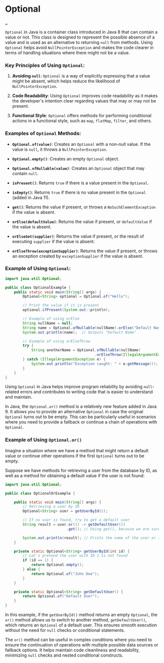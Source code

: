 # Optional

[..](./README.md)

`Optional` in Java is a container class introduced in Java 8 that can contain a value or not. This class is designed to represent the possible absence of a value and is used as an alternative to returning `null` from methods. Using `Optional` helps avoid `NullPointerException` and makes the code clearer in terms of handling situations where there might not be a value.

### Key Principles of Using `Optional`:

1. **Avoiding `null`**: `Optional` is a way of explicitly expressing that a value might be absent, which helps reduce the likelihood of `NullPointerException`.

2. **Code Readability**: Using `Optional` improves code readability as it makes the developer's intention clear regarding values that may or may not be present.

3. **Functional Style**: `Optional` offers methods for performing conditional actions in a functional style, such as `map`, `flatMap`, `filter`, and others.

### Examples of `Optional` Methods:

- **`Optional.of(value)`**: Creates an `Optional` with a non-null value. If the value is `null`, it throws a `NullPointerException`.

- **`Optional.empty()`**: Creates an empty `Optional` object.

- **`Optional.ofNullable(value)`**: Creates an `Optional` object that may contain `null`.

- **`isPresent()`**: Returns `true` if there is a value present in the `Optional`.

- **`isEmpty()`**: Returns `true` if there is no value present in the `Optional` (added in Java 11).

- **`get()`**: Returns the value if present, or throws a `NoSuchElementException` if the value is absent.

- **`orElse(defaultValue)`**: Returns the value if present, or `defaultValue` if the value is absent.

- **`orElseGet(supplier)`**: Returns the value if present, or the result of executing `supplier` if the value is absent.

- **`orElseThrow(exceptionSupplier)`**: Returns the value if present, or throws an exception created by `exceptionSupplier` if the value is absent.

### Example of Using `Optional`:

```java
import java.util.Optional;

public class OptionalExample {
    public static void main(String[] args) {
        Optional<String> optional = Optional.of("Hello");

        // Print the value if it is present
        optional.ifPresent(System.out::println);

        // Example of using orElse
        String nullName = null;
        String name = Optional.ofNullable(nullName).orElse("Default Name");
        System.out.println(name);  // Outputs "Default Name"

        // Example of using orElseThrow
        try {
            String anotherName = Optional.ofNullable(nullName)
                                         .orElseThrow(IllegalArgumentException::new);
        } catch (IllegalArgumentException e) {
            System.out.println("Exception caught: " + e.getMessage());
        }
    }
}
```

Using `Optional` in Java helps improve program reliability by avoiding `null`-related errors and contributes to writing code that is easier to understand and maintain.

In Java, the `Optional.or()` method is a relatively new feature added in Java 9. It allows you to provide an alternative `Optional` in case the original `Optional` turns out to be empty. This can be particularly useful in scenarios where you need to provide a fallback or continue a chain of operations with `Optional`.

### Example of Using `Optional.or()`

Imagine a situation where we have a method that might return a default value or continue other operations if the first `Optional` turns out to be empty.

Suppose we have methods for retrieving a user from the database by ID, as well as a method for obtaining a default value if the user is not found:

```java
import java.util.Optional;

public class OptionalOrExample {

    public static void main(String[] args) {
        // Retrieving a user by ID
        Optional<String> user = getUserById(1);

        // If no user is found, try to get a default user
        String result = user.or(() -> getDefaultUser())
                            .get(); // Using get(), because we are sure one of the Optionals contains a value

        System.out.println(result); // Prints the name of the user or the default user name
    }

    private static Optional<String> getUserById(int id) {
        // Let's pretend the user with ID 1 is not found
        if (id == 1) {
            return Optional.empty();
        } else {
            return Optional.of("John Doe");
        }
    }

    private static Optional<String> getDefaultUser() {
        return Optional.of("Default User");
    }
}
```

In this example, if the `getUserById()` method returns an empty `Optional`, the `or()` method allows us to switch to another method, `getDefaultUser()`, which returns an `Optional` of a default user. This ensures smooth execution without the need for `null` checks or conditional statements.

The `or()` method can be useful in complex conditions where you need to ensure the continuation of operations with multiple possible data sources or fallback options. It helps maintain code cleanliness and readability, minimizing `null` checks and nested conditional constructs.

